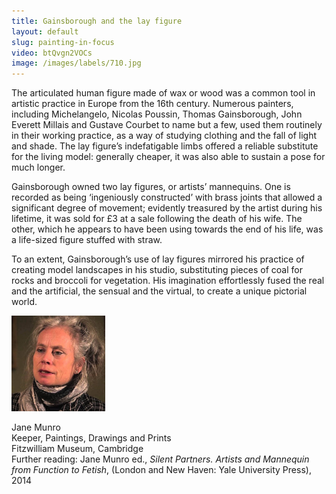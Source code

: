 ```yaml
---
title: Gainsborough and the lay figure
layout: default
slug: painting-in-focus
video: btQvgn2VOCs
image: /images/labels/710.jpg
---
```

The articulated human figure made of wax or wood was a common tool in artistic practice in Europe from the 16th century. Numerous painters, including Michelangelo, Nicolas Poussin, Thomas Gainsborough, John Everett Millais and Gustave Courbet to name but a few, used them routinely in their working practice, as a way of studying clothing and the fall of light and shade. The lay figure’s indefatigable limbs offered a reliable substitute for the living model: generally cheaper, it was also able to sustain a pose for much longer.

Gainsborough owned two lay figures, or artists’ mannequins. One is recorded as being ‘ingeniously constructed’ with brass joints that allowed a significant degree of movement; evidently treasured by the artist during his lifetime, it was sold for £3 at a sale following the death of his wife. The other, which he appears to have been using towards the end of his life, was a life-sized figure stuffed with straw.

To an extent, Gainsborough’s use of lay figures mirrored his practice of creating model landscapes in his studio, substituting pieces of coal for rocks and broccoli for vegetation. His imagination effortlessly fused the real and the artificial, the sensual and the virtual, to create a unique pictorial world.

<img src="/images/profiles/jane-munro.jpg" width="150" class="p-3 img-fluid rounded-circle float-left" />

Jane Munro  
Keeper, Paintings, Drawings and Prints  
Fitzwilliam Museum, Cambridge  
Further reading: Jane Munro ed., *Silent Partners. Artists and Mannequin from Function to Fetish*, (London and New Haven: Yale University Press), 2014
